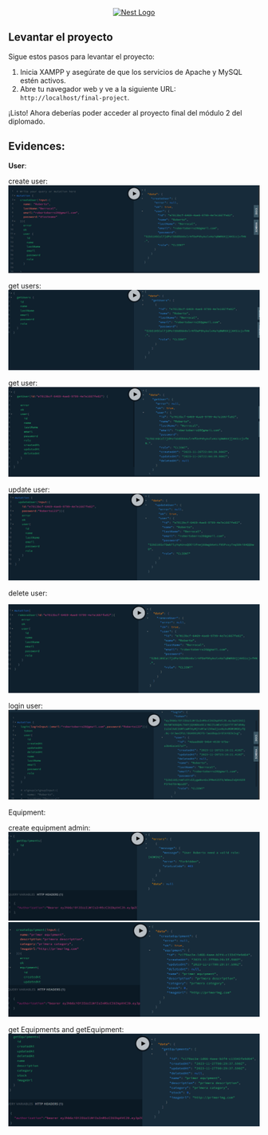 <p align="center">
  <a href="http://nestjs.com/" target="blank"><img src="https://nestjs.com/img/logo-small.svg" width="200" alt="Nest Logo" /></a>
</p>

## Levantar el proyecto

Sigue estos pasos para levantar el proyecto:

1. Inicia XAMPP y asegúrate de que los servicios de Apache y MySQL estén activos.
2. Abre tu navegador web y ve a la siguiente URL: `http://localhost/final-project`.

¡Listo! Ahora deberías poder acceder al proyecto final del módulo 2 del diplomado.

## Evidences:

**User**:

create user:
![Alt text](evidences/image.png)

get users:
![Alt text](evidences/image-1.png)

get user:
![Alt text](evidences/image-2.png)

update user:
![Alt text](evidences/image-3.png)

delete user:

![Alt text](evidences/image-4.png)

login user:
![Alt text](evidences/image-5.png)

Equipment:

create equipment admin:
![Alt text](evidences/image-6.png)
![Alt text](evidences/image-7.png)

get Equipments and getEquipment:
![Alt text](evidences/image-8.png)
